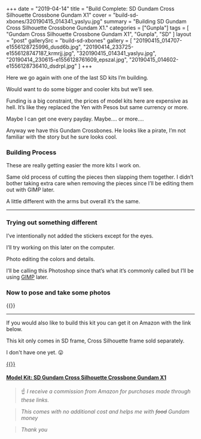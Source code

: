 +++
date = "2019-04-14"
title = "Build Complete: SD Gundam Cross Silhouette Crossbone Gundam X1"
cover = "build-sd-xbones/320190415_014341_yaslyu.jpg"
summary = "Building SD Gundam Cross Silhouette Crossbone Gundam X1."
categories = ["Gunpla"]
tags = [
  "Gundam Cross Silhouette Crossbone Gundam X1",
  "Gunpla",
  "SD"
]
layout = "post"
gallerySrc = "build-sd-xbones"
gallery = [
  "20190415_014707-e1556128725996_dusd6b.jpg",
  "20190414_233725-e1556128747187_krmrjj.jpg",
  "320190415_014341_yaslyu.jpg",
  "20190414_230615-e1556128761609_epszal.jpg",
  "20190415_014602-e1556128736410_dsdrpl.jpg"
]
+++

Here we go again with one of the last SD kits I’m building.

Would want to do some bigger and cooler kits but we’ll see.

Funding is a big constraint, the prices of model kits here are expensive as hell. It’s like they replaced the Yen with Pesos but same currency or more.

Maybe I can get one every payday. Maybe…. or more….

Anyway we have this Gundam Crossbones. He looks like a pirate, I’m not familiar with the story but he sure looks cool.

### Building Process

These are really getting easier the more kits I work on.

Same old process of cutting the pieces then slapping them together. I didn’t bother taking extra care when removing the pieces since I’ll be editing them out with GIMP later.

A little different with the arms but overall it’s the same.

---

### Trying out something different

I’ve intentionally not added the stickers except for the eyes.

I’ll try working on this later on the computer.

Photo editing the colors and details.

I’ll be calling this Photoshop since that’s what it’s commonly called but I’ll be using [GIMP](https://www.gimp.org/) later.

### Now to pose and take some photos

{{<folder-gallery>}}

---

If you would also like to build this kit you can get it on Amazon with the link below.

This kit only comes in SD frame, Cross Silhouette frame sold separately.

I don't have one yet. :stuck_out_tongue:

[{{<tinyImage src="affiliates/sdcrossbones_ir20cq.jpg">}}](https://amzn.to/2T0zqIO)

#### [Model Kit: SD Gundam Cross Silhouette Crossbone Gundam X1](https://amzn.to/2T0zqIO)

>:point_up: *I receive a commission from Amazon for purchases made through these links.*

>*This comes with no additional cost and helps me with ~~food~~ Gundam money*

>*Thank you*
